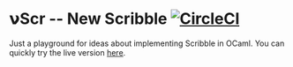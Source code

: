 𝝼Scr -- New Scribble [![CircleCI](https://circleci.com/gh/nuscr/nuscr.svg?style=svg)](https://circleci.com/gh/nuscr/nuscr)
=====================

Just a playground for ideas about implementing Scribble in OCaml.
You can quickly try the live version [here](https://nuscr.github.io/nuscr/).
